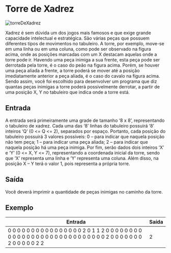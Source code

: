 # Torre de Xadrez

![torreDeXadrez](https://github.com/gaabrieltorres7/congenial-code-challenges/assets/98062444/b3b443c4-039f-4ac8-b896-dafbe3af555f)

Xadrez é sem dúvida um dos jogos mais famosos e que exige grande capacidade intelectual e estratégica. São várias peças que possuem diferentes tipos de movimentos no tabuleiro. A torre, por exemplo, move-se em uma linha ou em uma coluna, como pode ser observado na figura acima, onde as posições marcadas com um X destacam aquelas onde a torre pode ir. Havendo uma peça inimiga a sua frente, esta peça pode ser derrotada pela torre, é o caso do peão na figura acima. Porém, se houver uma peça aliada a frente, a torre poderá se mover até a posição imediatamente anterior a peça aliada, é o caso do cavalo na figura acima. Sendo assim, você foi escolhido para desenvolver um programa que diz quantas peças inimigas a torre poderá possivelmente derrotar, a partir de uma posição X, Y no tabuleiro que indica onde a torre está.

## Entrada

A entrada será primeiramente uma grade de tamanho ‘8 x 8’, representando o tabuleiro de xadrez. Cada uma das ‘8’ linhas do tabuleiro possuirá ‘8’ inteiros ‘Q’ (0 <= Q <= 2), separados por espaço. Portanto, cada posição do tabuleiro possuirá 3 valores possíveis: 0 – para indicar que naquela posição não tem peça; 1 – para indicar uma peça aliada; 2 – para indicar que naquela posição há uma peça inimiga. Por fim, serão dados dois inteiros ‘X’ e ‘Y’ (0 <= X, Y <= 7), representando a coordenada inicial da torre, sendo que ‘X’ representa uma linha e ‘Y’ representa uma coluna. Além disso, na posição X – Y terá o valor 1, pois representa a própria torre.

## Saída

Você deverá imprimir a quantidade de peças inimigas no caminho da torre.

## Exemplo

| Entrada                                                                                                                             | Saída |
| ----------------------------------------------------------------------------------------------------------------------------------- | ----- |
| 0 0 0 0 0 0 0 0 0 0 0 0 0 0 0 0 2 0 1 1 2 0 0 0 0 0 0 0 0 0 0 0 0 0 0 0 0 0 0 0 0 0 0 0 0 0 0 0 0 0 2 0 0 0 0 0 0 0 2 0 0 0 0 0 2 2 | 2     |
